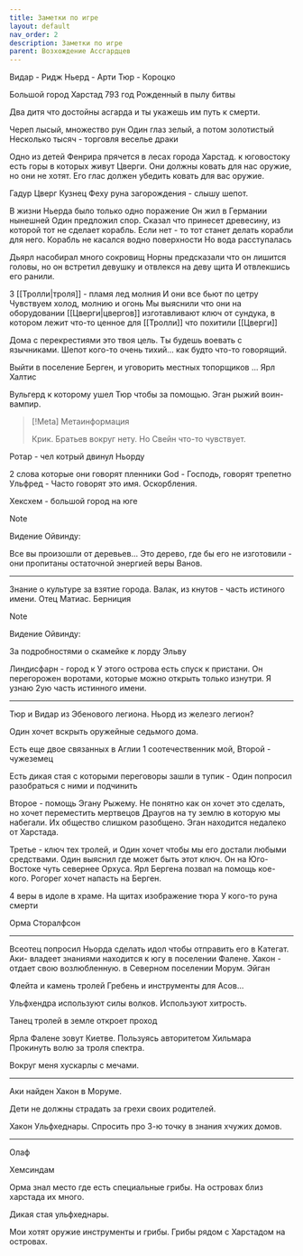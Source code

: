 ```yaml
---
title: Заметки по игре
layout: default
nav_order: 2
description: Заметки по игре
parent: Возхождение Ассгардцев
---
```


Видар - Ридж
Ньерд - Арти
Тюр - Короцко

Большой город Харстад
793 год
Рожденный в пылу битвы 

Два дитя что достойны асгарда
и ты укажешь им путь к смерти.

Череп лысый, множество рун
Один глаз зелый, а потом золотистый
Несколько тысяч - торговля веселье драки

Одно из детей Фенрира прячется в лесах города Харстад.
к юговостоку есть горы в которых живут Цверги. Они должны ковать для нас оружие, но они не хотят.
Его глас должен убедить ковать для вас оружие.

Гадур Цверг Кузнец
Феху руна загорождения - слышу шепот.

В жизни Ньерда было только одно поражение
Он жил в Германии нынешней
Один предложил спор. 
Сказал что принесет древесину, из которой тот не сделает корабль.
Если нет  - то тот станет делать корабли для него. 
Корабль не касался водно поверхности
Но вода расступалась

Дьярл насобирал много сокровищ
Норны предсказали что он лишится головы, но он встретил девушку и отвлекся на деву щита
И отвлекшись его ранили.

3 [[Тролли|троля]] - пламя лед молния
И они все бьют по цетру
Чувствуем холод, молнию и огонь
Мы выяснили что они на оборудовании [[Цверги|цвергов]] изготавливают ключ от сундука, в котором лежит что-то ценное для [[Тролли]] что похитили [[Цверги]]

Дома с перекрестиями это твоя цель. 
Ты будешь воевать с язычниками.
Шепот кого-то очень тихий... как будто что-то говорящий.

Выйти в поселение Берген, и уговорить местных топорщиков ... 
Ярл Халтис

Вульгерд к которому ушел Тюр чтобы за помощью.
Эган рыжий воин-вампир.

> [!Meta] Метаинформация
> 
> Крик.  Братьев вокруг нету. Но Свейн что-то чувствует.

Ротар - чел котрый двинул Ньорду

2 слова которые они говорят пленники
God - Господь, говорят трепетно
Ульфред - Часто говорят это имя.
Оскорбления.

Хексхем - большой город на юге

> [!NOTE]
> Видение Ойвинду:
> 
> Все вы произошли от деревьев...
> Это дерево, где бы его не изготовили - они пропитаны остаточной энергией веры Ванов.

**********************************************
Знание о культуре за взятие города. 
Валак, из кнутов - часть истиного имени. 
Отец Матиас.
Берниция

> [!NOTE]
> Видение Ойвинду:
> 
> За подробностями о скамейке к лорду Эльву


Линдисфарн - город к
У этого острова есть спуск к пристани. Он перегорожен воротами, которые можно открыть только изнутри. 
Я узнаю 2ую часть истинного имени. 
********
Тюр и Видар из Эбенового легиона.
Ньорд из железго легион?

Один хочет вскрыть оружейные седьмого дома. 

Есть еще двое связанных в Аглии
1 соотечественник мой, Второй - чужеземец

Есть дикая стая с которыми переговоры зашли в тупик - Один попросил разобраться с ними и подчинить

Второе - помощь Эгану Рыжему. Не понятно как он хочет это сделать, но хочет переместить мертвецов Драугов на ту землю в которую мы набегали. Их общество слишком разобщено. 
Эган находится недалеко от Харстада. 

Третье - ключ тех тролей, и Один хочет чтобы мы его достали любыми средствами. Один выяснил где может быть этот ключ. Он на Юго-Востоке чуть севернее Орхуса. 
Ярл Бергена позвал на помощь кое-кого. Рогорег хочет напасть на Берген. 

4 веры в идоле в храме. 
На щитах изображение тюра
У кого-то руна смерти

Орма Сторалфсон
************************************

Всеотец попросил Ньорда сделать идол чтобы отправить его в Категат. 
Аки-  владеет знаниями находится к югу в поселении Фалене. 
Хакон - отдает свою возлюбленную.  в Северном поселении Морум.
Эйган

Флейта и камень тролей
Гребень и инструменты для Асов... 

Ульфхендра используют силы волков. Используют хитрость.

Танец тролей в земле откроет проход

Ярла Фалене зовут Киетве. Пользуясь авторитетом Хильмара 
Прокинуть волю за троля спектра. 

Вокруг меня хускарлы с мечами.
*********************************************
Аки найден 
Хакон в Моруме. 

Дети не должны страдать за грехи своих родителей. 

Хакон 
Ульфхеднары.
Спросить про 3-ю точку в знания хчужих домов. 

****************************************
Олаф 

Хемсиндам 

Орма знал место где есть специальные грибы. На островах близ харстада их много. 

Дикая стая ульфхеднары. 

Мои хотят оружие инструменты и грибы.  Грибы рядом с Харстадом на островах.
